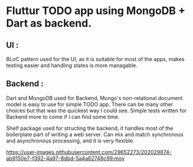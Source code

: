 # Fluttur TODO app using MongoDB + Dart as backend.



## UI : 
BLoC pattern used for the UI, as it is suitable for most of the apps, makes testing easier and handling states is more managable.

## Backend : 
Dart and MongoDB used for Backend, Mongo's non-relational document model is easy to use for simple TODO app. There can be many other choices but that was the quickest way I could see. Simple tests written for Backend more to come if I can find some time.

Shelf package used for structing the backend, it handles most of the boilerplate part of writing a web server. Can mix and match synchronous and asynchronous processing, and it is very flexible.


https://user-images.githubusercontent.com/29652273/202029874-ab9150e7-f392-4a97-8dbd-5a4a62748c99.mov

